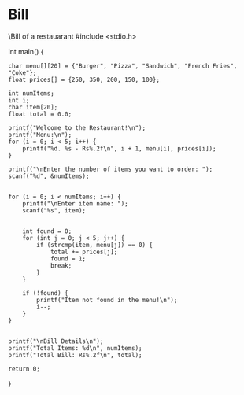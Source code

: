 # Bill
\\Bill of a restauarant
#include <stdio.h>

int main() {
    
    char menu[][20] = {"Burger", "Pizza", "Sandwich", "French Fries", "Coke"};
    float prices[] = {250, 350, 200, 150, 100};

    int numItems;
    int i;
    char item[20];
    float total = 0.0;

    printf("Welcome to the Restaurant!\n");
    printf("Menu:\n");
    for (i = 0; i < 5; i++) {
        printf("%d. %s - Rs%.2f\n", i + 1, menu[i], prices[i]);
    }

    printf("\nEnter the number of items you want to order: ");
    scanf("%d", &numItems);

   
    for (i = 0; i < numItems; i++) {
        printf("\nEnter item name: ");
        scanf("%s", item);

        
        int found = 0;
        for (int j = 0; j < 5; j++) {
            if (strcmp(item, menu[j]) == 0) {
                total += prices[j];
                found = 1;
                break;
            }
        }

        if (!found) {
            printf("Item not found in the menu!\n");
            i--;  
        }
    }

  
    printf("\nBill Details\n");
    printf("Total Items: %d\n", numItems);
    printf("Total Bill: Rs%.2f\n", total);

    return 0;
}

